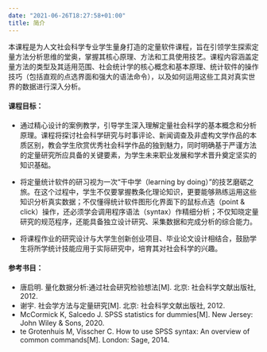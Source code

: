 ```yaml
---
date: "2021-06-26T18:27:58+01:00"
title: 简介
---
```


本课程是为人文社会科学专业学生量身打造的定量软件课程，旨在引领学生探索定量方法分析思维的堂奥，掌握其核心原理、方法和工具使用技艺。课程内容涵盖定量方法的类型及其适用范围、社会统计学的核心概念和基本原理、统计软件的操作技巧（包括直观的点选界面和强大的语法命令），以及如何运用这些工具对真实世界的数据进行深入分析。

#### 课程目标：

* 通过精心设计的案例教学，引导学生深入理解定量社会科学的基本概念和分析原理。课程将探讨社会科学研究与时事评论、新闻调查及非虚构文学作品的本质区别，教会学生欣赏优秀社会科学作品的独到魅力，同时明确基于严谨方法的定量研究所应具备的关键要素，为学生未来职业发展和学术晋升奠定坚实的知识基础。

* 将定量统计软件的研习视为一次“干中学（learning by doing）”的技艺磨砺之旅。在这个过程中，学生不仅要掌握教条化理论知识，更要能够熟练运用这些知识分析真实数据；不仅懂得统计软件图形化界面下的鼠标点选（point & click）操作，还必须学会调用程序语法（syntax）作精细分析；不仅知晓定量研究的规范程序，还能具备独立设计研究、采集数据和完成分析的综合能力。

* 将课程作业的研究设计与大学生创新创业项目、毕业论文设计相结合，鼓励学生将所学统计技能应用于实际研究中，培育其对社会科学的兴趣。

#### 参考书目：

* 唐启明. 量化数据分析:通过社会研究检验想法[M]. 北京: 社会科学文献出版社, 2012.
* 谢宇. 社会学方法与定量研究[M]. 北京: 社会科学文献出版社, 2012.
* McCormick K, Salcedo J. SPSS statistics for dummies[M]. New Jersey: John Wiley & Sons, 2020.
* te Grotenhuis M, Visscher C. How to use SPSS syntax: An overview of common commands[M]. London: Sage, 2014.
